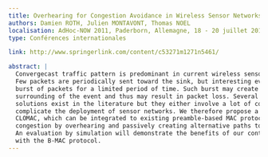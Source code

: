 ```yaml
---
title: Overhearing for Congestion Avoidance in Wireless Sensor Networks
authors: Damien ROTH, Julien MONTAVONT, Thomas NOEL
localisation: AdHoc-NOW 2011, Paderborn, Allemagne, 18 - 20 juillet 2011 (Taux d'acceptation : 42%)
type: Conférences internationales

link: http://www.springerlink.com/content/c53271m1271n5461/

abstract: |
  Convergecast traffic pattern is predominant in current wireless sensor networks. 
  Few packets are periodically sent toward the sink, but interesting events may generate a
  burst of packets for a limited period of time. Such burst may create congestion in the 
  surrounding of the event and thus may result in packet loss. Several congestion avoidance 
  solutions exist in the literature but they either involve a lot of control messages or 
  complicate the deployment of sensor networks. We therefore propose a new approach, named 
  CLOMAC, which can be integrated to existing preamble-based MAC protocols.CLOMAC reduces 
  congestion by overhearing and passively creating alternative paths toward the destination. 
  An evaluation by simulation will demonstrate the benefits of our contribution integrated 
  with the B-MAC protocol.
---
```

